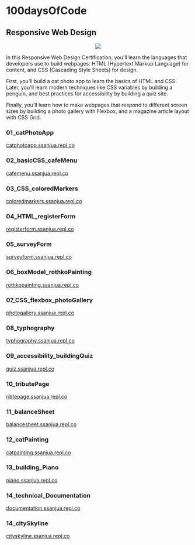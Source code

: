 # 100daysOfCode

## Responsive Web Design

<p align="center"><img src="https://media2.giphy.com/media/l3vQXGZtqwRo1Zbe8/giphy.gif?cid=ecf05e472xxwbf53mtg9b0bufv2jb9d8xwn5dbd18vothezy&ep=v1_gifs_related&rid=giphy.gif&ct=g"></p>

In this Responsive Web Design Certification, you'll learn the languages that developers use to build webpages: HTML (Hypertext Markup Language) for content, and CSS (Cascading Style Sheets) for design.

First, you'll build a cat photo app to learn the basics of HTML and CSS. Later, you'll learn modern techniques like CSS variables by building a penguin, and best practices for accessibility by building a quiz site.

Finally, you'll learn how to make webpages that respond to different screen sizes by building a photo gallery with Flexbox, and a magazine article layout with CSS Grid.

### 01_catPhotoApp 

<a href="https://catphotoapp.ssanjua.repl.co">catphotoapp.ssanjua.repl.co</a>

### 02_basicCSS_cafeMenu

<a href="https://cafemenu.ssanjua.repl.co">cafemenu.ssanjua.repl.co</a>

### 03_CSS_coloredMarkers

<a href="https://coloredmarkers.ssanjua.repl.co">coloredmarkers.ssanjua.repl.co</a>

### 04_HTML_registerForm

<a href="https://registerform.ssanjua.repl.co">registerform.ssanjua.repl.co</a>

### 05_surveyForm

<a href="https://surveyform.ssanjua.repl.co">surveyform.ssanjua.repl.co</a>

### 06_boxModel_rothkoPainting

<a href="https://rothkopainting.ssanjua.repl.co">rothkopainting.ssanjua.repl.co</a>

### 07_CSS_flexbox_photoGallery

<a href="https://photogallery.ssanjua.repl.co">photogallery.ssanjua.repl.co</a>

### 08_typhography

<a href="https://typhography.ssanjua.repl.co">typhography.ssanjua.repl.co</a>

### 09_accessibility_buildingQuiz

<a href="https://quiz.ssanjua.repl.co">quiz.ssanjua.repl.co</a>

### 10_tributePage

<a href="https://ribtepage.ssanjua.repl.co">ribtepage.ssanjua.repl.co</a>

### 11_balanceSheet

<a href="https://balancesheet.ssanjua.repl.co">balancesheet.ssanjua.repl.co</a>

### 12_catPainting

<a href="https://catpainting.ssanjua.repl.co">catpainting.ssanjua.repl.co</a>

### 13_building_Piano

<a href="https://piano.ssanjua.repl.co">piano.ssanjua.repl.co</a>

### 14_technical_Documentation

<a href="https:/documentation.ssanjua.repl.co">documentation.ssanjua.repl.co</a>

### 14_citySkyline

<a href="https:/cityskyline.ssanjua.repl.co">cityskyline.ssanjua.repl.co</a>